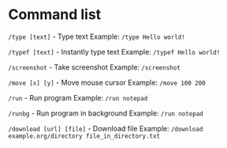 # Command list
```/type [text]``` - Type text
Example: ```/type Hello world!```

```/typef [text]``` - Instantly type text
Example: ```/typef Hello world!```

```/screenshot``` - Take screenshot
Example: ```/screenshot```

```/move [x] [y]``` - Move mouse cursor
Example: ```/move 100 200```

```/run``` - Run program
Example: ```/run notepad```

```/runbg``` - Run program in background
Example: ```/run notepad```

```/download [url] [file]``` - Download file
Example: ```/download example.org/directory file_in_directory.txt```
